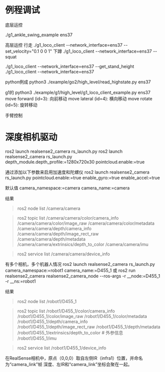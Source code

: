 # 例程调试


底层运控

./g1_ankle_swing_example ens37

高层运控
行走
./g1_loco_client --network_interface=ens37 --set_velocity="0.1 0 0 1"
下蹲
./g1_loco_client --network_interface=ens37 --squat

./g1_loco_client --network_interface=ens37 --get_stand_height
./g1_loco_client --network_interface=ens37 

python例成
python3 ./example/go2/high_level/read_highstate.py ens37


g1的
python3 ./example/g1/high_level/g1_loco_client_example.py ens37
move forward (id=3): 向前移动
move lateral (id=4): 横向移动
move rotate (id=5): 旋转移动


手臂控制



# 深度相机驱动

ros2 launch realsense2_camera rs_launch.py
ros2 launch realsense2_camera rs_launch.py depth_module.depth_profile:=1280x720x30 pointcloud.enable:=true

通过添加以下参数来启用加速度和陀螺仪
ros2 launch realsense2_camera rs_launch.py pointcloud.enable:=true enable_gyro:=true enable_accel:=true

默认值
camera_namespace:=camera
camera_name:=camera

结果
> ros2 node list
/camera/camera

> ros2 topic list
/camera/camera/color/camera_info
/camera/camera/color/image_raw
/camera/camera/color/metadata
/camera/camera/depth/camera_info
/camera/camera/depth/image_rect_raw
/camera/camera/depth/metadata
/camera/camera/extrinsics/depth_to_color
/camera/camera/imu

> ros2 service list
/camera/camera/device_info


有多个相机，多个机器人情况
ros2 launch realsense2_camera rs_launch.py camera_namespace:=robot1 camera_name:=D455_1
或
ros2 run realsense2_camera realsense2_camera_node --ros-args -r __node:=D455_1 -r __ns:=robot1

结果
> ros2 node list
/robot1/D455_1

> ros2 topic list
/robot1/D455_1/color/camera_info
/robot1/D455_1/color/image_raw
/robot1/D455_1/color/metadata
/robot1/D455_1/depth/camera_info
/robot1/D455_1/depth/image_rect_raw
/robot1/D455_1/depth/metadata
/robot1/D455_1/extrinsics/depth_to_color            # 外参信息
/robot1/D455_1/imu

> ros2 service list
/robot1/D455_1/device_info

在RealSense相机中，原点（0,0,0）取自左侧IR（infra1）位置，并命名为“camera_link”帧
深度、左IR和“camera_link”坐标会聚在一起。
